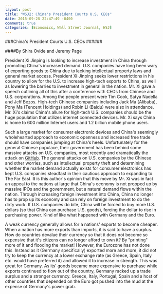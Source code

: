 ```yaml
---
layout: post
title: "WSJ2: China's President Courts U.S. CEOs"
date: 2015-09-28 22:47:49 -0400
comments: true
categories: [Economics, Wall Street Journal, WSJ]
---
```


###China's President Courts U.S. CEOs ######

####By Shira Ovide and Jeremy Page

President Xi Jinping is looking to increase investment in China through promoting China's increased demand.  U.S. companies have long been wary of exporting goods to China due to lacking intellectual property laws and general market access.
President Xi Jinping seeks lower restrictions in his country to allow for the U.S. to increase high-tech exports to China, as well as lowering the barries to investment in general in the nation.
Mr. Xi gave a speech outlining all of this after a conference with CEOs from Chinese and U.S. corporations.  Among the people present were Tim Cook, Satya Nadella and Jeff Bezos.  High-tech Chinese companies including Jack Ma (Alibaba), Pony Ma (Tencent Holdings) and Robin Li (Baidu) were also in attendance.  Mr. Xi's claims China's allure for high-tech U.S. companies should be the huge population that utilizes internet connected devices.  Mr. Xi says China is home to 600 million Internet users and 1.2 billion mobile phone users.
<!--more-->

Such a large market for consumer electronic devices and China's seemingly wholehearted approach to economic openness and increased free trade should have companies jumping at China's heels.  Unfortunately for the general Chinese populace, their government has been behind some massive attacks on U.S. companies, most recently and dramatically the attack on [GitHub](http://blog.erratasec.com/2015/04/pin-pointing-chinas-attack-against.html).
The general attacks on U.S. companies by the Chinese and other worries, such as intellectual property theft and determining whether the market demand actually exists for consumer electronics has kept U.S. companies steadfast in their cautious approach to expanding to The Far East.  It is this author's opinion that this move by Mr. Xi was in fact an appeal to the nations at large that China's economy is not propped up by massive IPOs and the government, but a natural demand flows within the nation.  Through increasing foreign investment into China, China no longer has to prop up its economy and can rely on foreign investment to do the dirty work.  If U.S. companies do bite, China will be forced to buy more U.S. dollars (so that China can purchase U.S. goods), forcing the dollar to rise in purchasing power.  Kind of like what happened with Germany and the Euro.

A weak currency generally allows for a nations' exports to become cheaper.  When a nation has more exports than imports, it is said to have a surplus.  How do countries devalue their currency so that it does not become so expensive that it's citizens can no longer afford to own it? By "printing" more of it and flooding the market!  However, the Eurozone has not done this.  Instead as it (Germany specifically) exported more and more, it did not try to keep the currency at a lower exchange rate (as Greece, Spain, Italy etc. would have preferred it) and allowed it to increase in strength.  This was great for Germany.  As its' goods became more expensive to purchase while exports continued to flow out of the country, Germany racked up a trade surplus and a stronger currency. Greece, Italy, Portugal, Spain and a host of other countries that depended on the Euro got pushed into the mud at the expense of Germany's power grab. 
